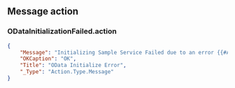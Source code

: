 ## Message action

### ODataInitializationFailed.action

```json
{
	"Message": "Initializing Sample Service Failed due to an error {{#ActionResults:_ODataInitializeResult/#Property:error}}",
	"OKCaption": "OK",
	"Title": "OData Initialize Error",
	"_Type": "Action.Type.Message"
}
```